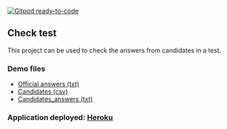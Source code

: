 [![Gitpod ready-to-code](https://img.shields.io/badge/Gitpod-ready--to--code-blue?logo=gitpod)](https://gitpod.io/#https://github.com/andersonblopes/check-tests)

## Check test

This project can be used to check the answers from candidates in a test.

### Demo files

- [Official answers (txt)](https://github.com/andersonblopes/check-tests/blob/master/src/main/resources/files/official_answers.txt)
- [Candidates (csv)](https://github.com/andersonblopes/check-tests/blob/master/src/main/resources/files/candidates.csv)
- [Candidates_answers (txt)](https://github.com/andersonblopes/check-tests/blob/master/src/main/resources/files/candidates_answers.txt)

### Application deployed: [Heroku](https://check-tests.herokuapp.com/)

